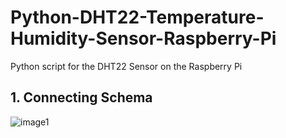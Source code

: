 # Python-DHT22-Temperature-Humidity-Sensor-Raspberry-Pi
Python script for the DHT22 Sensor on the Raspberry Pi
## 1. Connecting Schema

![image1](https://tutorials-raspberrypi.de/wp-content/uploads/luftfeuchtigkeit_DHT11_Steckplatine-600x476.png)
